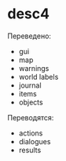 # desc4
Переведено:
* gui
* map
* warnings
* world labels
* journal
* items
* objects

Переводятся:
* actions
* dialogues
* results

